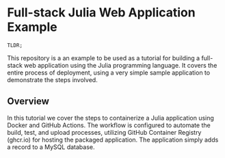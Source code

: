 # Full-stack Julia Web Application Example

`TLDR;`

This repository is a an example to be used as a tutorial for building a full-stack web application using the Julia programming language. It covers the entire process of deployment, using a very simple sample application to demonstrate the steps involved.

## Overview

In this tutorial we cover the steps to containerize a Julia application using Docker and GitHub Actions. The workflow is configured to automate the build, test, and upload processes, utilizing GitHub Container Registry (ghcr.io) for hosting the packaged application. The application simply adds a record to a MySQL database.